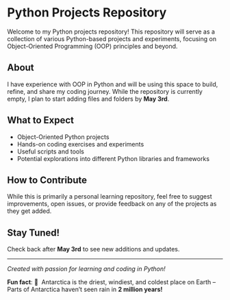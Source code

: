 # Python Projects Repository

Welcome to my Python projects repository! This repository will serve as a collection of various Python-based projects and experiments, focusing on Object-Oriented Programming (OOP) principles and beyond.

## About

I have experience with OOP in Python and will be using this space to build, refine, and share my coding journey. While the repository is currently empty, I plan to start adding files and folders by **May 3rd**.

## What to Expect

- Object-Oriented Python projects
- Hands-on coding exercises and experiments
- Useful scripts and tools
- Potential explorations into different Python libraries and frameworks

## How to Contribute

While this is primarily a personal learning repository, feel free to suggest improvements, open issues, or provide feedback on any of the projects as they get added.

## Stay Tuned!

Check back after **May 3rd** to see new additions and updates.

---

*Created with passion for learning and coding in Python!*

**Fun fact**: 🧊  Antarctica is the driest, windiest, and coldest place on Earth – Parts of Antarctica haven’t seen rain in **2 million years!**
